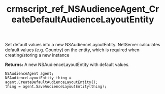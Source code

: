 ﻿---
title: crmscript_ref_NSAudienceAgent_CreateDefaultAudienceLayoutEntity
description: NSAudienceLayoutEntity CreateDefaultAudienceLayoutEntity()
intellisense: NSAudienceAgent.CreateDefaultAudienceLayoutEntity
keywords: NSAudienceAgent,CreateDefaultAudienceLayoutEntity
so.topic: reference
---
	  
Set default values into a new NSAudienceLayoutEntity.
NetServer calculates default values (e.g. Country) on the entity, which is required when creating/storing a new instance
	  
**Returns:** A new NSAudienceLayoutEntity with default values.

```crmscript
NSAudienceAgent agent;
NSAudienceLayoutEntity thing = agent.CreateDefaultAudienceLayoutEntity();
thing = agent.SaveAudienceLayoutEntity(thing);
```

